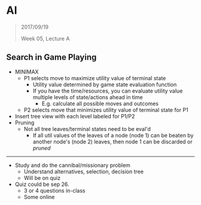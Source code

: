 # AI

> 2017/09/19
>
> Week 05, Lecture A

## Search in Game Playing

- MINIMAX
    - P1 selects move to maximize utility value of terminal state
        - Utility value determined by game state evaluation function 
        - If you have the time/resources, you can evaluate utility value multiple levels of state/actions ahead in time 
            - E.g. calculate all possible moves and outcomes
    - P2 selects move that minimizes utility value of terminal state for P1
- Insert tree view with each level labeled for P1/P2
- Pruning
    - Not all tree leaves/terminal states need to be eval'd
        - If all util values of the leaves of a node (node 1) can be beaten by another node's (node 2) leaves, then node 1 can be discarded or *pruned*

---

- Study and do the cannibal/missionary problem
    - Understand alternatives, selection, decision tree
    - Will be on quiz
- Quiz could be sep 26.
    - 3 or 4 questions in-class
    - Some online    